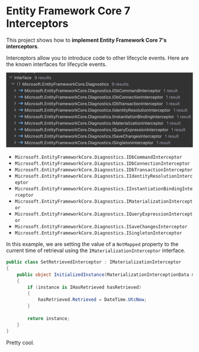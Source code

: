 # Entity Framework Core 7 Interceptors

This project shows how to **implement Entity Framework Core 7's interceptors**.

Interceptors allow you to introduce code to other lifecycle events. Here are the known interfaces for lifecycle events.  

![img.png](img.png)

- `Microsoft.EntityFrameworkCore.Diagnostics.IDbCommandInterceptor`
- `Microsoft.EntityFrameworkCore.Diagnostics.IDbConnectionInterceptor`
- `Microsoft.EntityFrameworkCore.Diagnostics.IDbTransactionInterceptor`
- `Microsoft.EntityFrameworkCore.Diagnostics.IIdentityResolutionInterceptor`
- `Microsoft.EntityFrameworkCore.Diagnostics.IInstantiationBindingInterceptor`
- `Microsoft.EntityFrameworkCore.Diagnostics.IMaterializationInterceptor`
- `Microsoft.EntityFrameworkCore.Diagnostics.IQueryExpressionInterceptor`
- `Microsoft.EntityFrameworkCore.Diagnostics.ISaveChangesInterceptor`
- `Microsoft.EntityFrameworkCore.Diagnostics.ISingletonInterceptor`

In this example, we are setting the value of a `NotMapped` property to the current time of retrieval using the `IMaterializationInterceptor` interface.

```c#
public class SetRetrievedInterceptor : IMaterializationInterceptor
{
    public object InitializedInstance(MaterializationInterceptionData materializationData, object instance)
    {
        if (instance is IHasRetrieved hasRetrieved)
        {
            hasRetrieved.Retrieved = DateTime.UtcNow;
        }

        return instance;
    }
}
```

Pretty cool.

